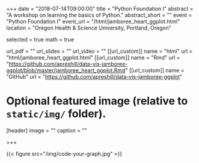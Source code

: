 +++
date = "2018-07-14T09:00:00"
title = "Python Foundation I"
abstract = "A workshop on learning the basics of Python."
abstract_short = ""
event = "Python Foundation I"
event_url = "/html/jamboree_heart_ggplot.html"
location = "Oregon Health & Science University, Portland, Oregon"

selected = true
math = true

url_pdf = ""
url_slides = ""
url_video = ""
[[url_custom]]
    name = "html"
    url = "html/jamboree_heart_ggplot.html"
[[url_custom]]
    name = "Rmd"
    url = "https://github.com/apreshill/data-vis-jamboree-ggplot/blob/master/jamboree_heart_ggplot.Rmd"
[[url_custom]]
    name = "GitHub"
    url = "https://github.com/apreshill/data-vis-jamboree-ggplot"

# Optional featured image (relative to `static/img/` folder).
[header]
image = ""
caption = ""

+++

{{< figure src="/img/code-your-graph.jpg" >}}

